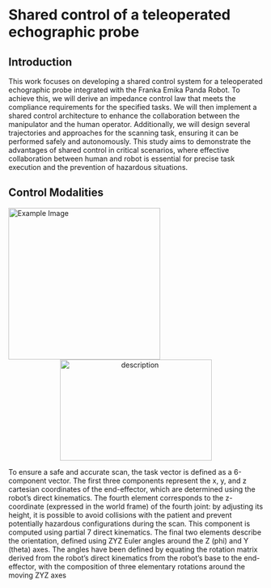 # Shared control of a teleoperated echographic probe

## Introduction
This work focuses on developing a shared control system for a teleoperated echographic probe integrated with the Franka Emika Panda Robot. To achieve this, we will derive an impedance control law that meets the compliance requirements for the specified tasks. We will then implement a shared control architecture to enhance the collaboration between the manipulator and the human operator. Additionally, we will design several trajectories and approaches for the scanning task, ensuring it can be performed safely and autonomously. This study aims to demonstrate the advantages of shared control in critical scenarios, where effective collaboration between human and robot is essential for precise task execution and the prevention of hazardous situations.

## Control Modalities

 <img src="https://github.com/VittorioPisapia/Shared-control-of-a-teleoperated-echographic-probe/blob/main/images-videos/Robot_with_RF.png" alt="Example Image" style="width:300px;"/>

<div style="text-align: center;">
    <img src="[URL_to_your_image](https://github.com/VittorioPisapia/Shared-control-of-a-teleoperated-echographic-probe/blob/main/images-videos/Robot_with_RF.png)" alt="description" width="300" height="200" />
</div>

To ensure a safe and accurate scan, the task vector is defined as a 6-component vector. The first three 
components represent the x, y, and z cartesian coordinates of the end-effector, which are determined using
the robot’s direct kinematics. The fourth element corresponds to the z-coordinate (expressed in the world
frame) of the fourth joint: by adjusting its height, it is possible to avoid collisions with the patient and
prevent potentially hazardous configurations during the scan. This component is computed using partial
7
direct kinematics. The final two elements describe the orientation, defined using ZYZ Euler angles around
the Z (phi) and Y (theta) axes. The angles have been defined by equating the rotation matrix derived
from the robot’s direct kinematics from the robot’s base to the end-effector, with the composition of three
elementary rotations around the moving ZYZ axes

